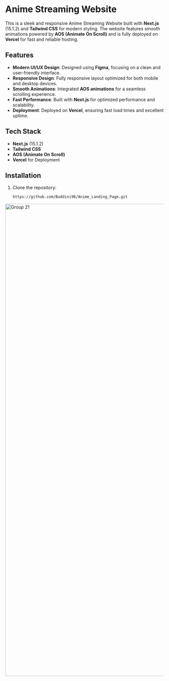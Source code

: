 # Anime Streaming Website

This is a sleek and responsive Anime Streaming Website built with **Next.js** (15.1.2) and **Tailwind CSS** for modern styling. The website features smooth animations powered by **AOS (Animate On Scroll)** and is fully deployed on **Vercel** for fast and reliable hosting.

## Features
- **Modern UI/UX Design**: Designed using **Figma**, focusing on a clean and user-friendly interface.
- **Responsive Design**: Fully responsive layout optimized for both mobile and desktop devices.
- **Smooth Animations**: Integrated **AOS animations** for a seamless scrolling experience.
- **Fast Performance**: Built with **Next.js** for optimized performance and scalability.
- **Deployment**: Deployed on **Vercel**, ensuring fast load times and excellent uptime.

## Tech Stack
- **Next.js** (15.1.2)
- **Tailwind CSS**
- **AOS (Animate On Scroll)**
- **Vercel** for Deployment

## Installation

1. Clone the repository:
   ```bash
   https://github.com/Buddini96/Anime_Landing_Page.git

<img width="1498" alt="Group 21" src="https://github.com/user-attachments/assets/b7f59b75-d379-46ed-b987-9ff090d1822a" />
